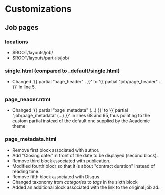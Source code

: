 # Customizations


## Job pages

### locations

* $ROOT/layouts/job/
* $ROOT/layouts/partials/job/


### single.html (compared to _default/single.html)

* Changed '{{ partial "page_header" . }}' to '{{ partial "job/page_header" . }}' in line 5.


### page_header.html

* Changed '{{ partial "page_metadata" (...) }}' to '{{ partial "job/page_metadata" (...) }}' in lines 68 and 95, thus pointing to the custom partial instead of the default one supplied by the Academic theme


### page_metadata.html

* Remove first block associated with author.
* Add "Closing date:" in front of the date to be displayed (second block).
* Remove third block associated with publication.
* Modified fourth block so that it is about "contract duration" instead of reading time.
* Remove fifth block associated with Disqus.
* Changed taxonomy from *categories* to *tags* in the sixth block
* Added an additional block associated with the link to the original job ad.

